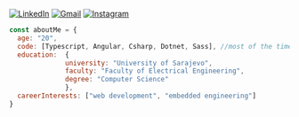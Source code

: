 <p><a href="https://www.linkedin.com/in/edis-jasarevic-200a771b7/" target="_blank"><img alt="LinkedIn" src="https://img.shields.io/badge/linkedin-%230077B5.svg?&style=for-the-badge&logo=linkedin&logoColor=white" /></a> <a href="mailto:e.jasarevic03@gmail.com" target="_blank"><img alt="Gmail" src="https://img.shields.io/badge/Gmail-D14836?style=for-the-badge&logo=gmail&logoColor=white" /></a> <a href="https://www.instagram.com/jasarevicedis_/" target="_blank"><img alt="Instagram" src="https://img.shields.io/badge/Instagram-E4405F?style=for-the-badge&logo=instagram&logoColor=white" /></a> 


```javascript
const aboutMe = {
  age: "20",
  code: [Typescript, Angular, Csharp, Dotnet, Sass], //most of the time
  education:  {
              university: "University of Sarajevo",
              faculty: "Faculty of Electrical Engineering",
              degree: "Computer Science"
              },
  careerInterests: ["web development", "embedded engineering"]
}
```
<!--
**jasarevicedis/jasarevicedis** is a ✨ _special_ ✨ repository because its `README.md` (this file) appears on your GitHub profile.

Here are some ideas to get you started:

- 🔭 I’m currently working on ...
- 🌱 I’m currently learning ...
- 👯 I’m looking to collaborate on ...
- 🤔 I’m looking for help with ...
- 💬 Ask me about ...
- 📫 How to reach me: ...
- 😄 Pronouns: ...
- ⚡ Fun fact: ...
-->
